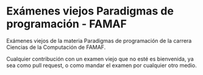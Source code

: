 # Exámenes viejos Paradigmas de programación - FAMAF

Exámenes viejos de la materia Paradigmas de programación de la carrera Ciencias de la Computación de FAMAF.

Cualquier contribución con un examen viejo que no esté es bienvenida, ya sea como pull request, o como mandar el examen por cualquier otro medio.


